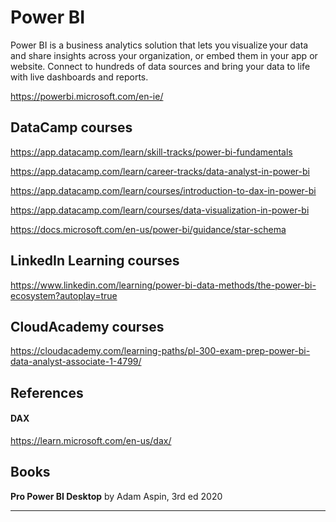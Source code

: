 # Power BI

Power BI is a business analytics solution that lets you visualize your data and share insights across your organization, or embed them in your app or website. Connect to hundreds of data sources and bring your data to life with live dashboards and reports.

https://powerbi.microsoft.com/en-ie/


## DataCamp courses

https://app.datacamp.com/learn/skill-tracks/power-bi-fundamentals

https://app.datacamp.com/learn/career-tracks/data-analyst-in-power-bi

https://app.datacamp.com/learn/courses/introduction-to-dax-in-power-bi

https://app.datacamp.com/learn/courses/data-visualization-in-power-bi

https://docs.microsoft.com/en-us/power-bi/guidance/star-schema

## LinkedIn Learning courses

https://www.linkedin.com/learning/power-bi-data-methods/the-power-bi-ecosystem?autoplay=true

## CloudAcademy courses

https://cloudacademy.com/learning-paths/pl-300-exam-prep-power-bi-data-analyst-associate-1-4799/



## References

#### DAX
https://learn.microsoft.com/en-us/dax/



## Books

**Pro Power BI Desktop** by Adam Aspin, 3rd ed 2020


---
